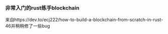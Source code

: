 ### 非常入门的rust练手blockchain

来自https://dev.to/ecj222/how-to-build-a-blockchain-from-scratch-in-rust-46并稍稍修了一些bug
